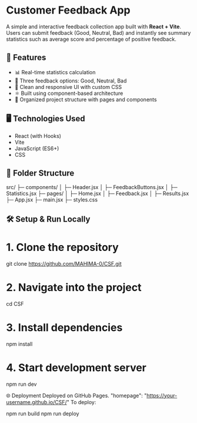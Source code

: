 # Customer Feedback App

A simple and interactive feedback collection app built with **React + Vite**. Users can submit feedback (Good, Neutral, Bad) and instantly see summary statistics such as average score and percentage of positive feedback.

## 🚀 Features

- 📊 Real-time statistics calculation
- 💬 Three feedback options: Good, Neutral, Bad
- 🎨 Clean and responsive UI with custom CSS
- ⚛️ Built using component-based architecture
- 📁 Organized project structure with pages and components


## 🖥️ Technologies Used

- React (with Hooks)
- Vite
- JavaScript (ES6+)
- CSS

## 📂 Folder Structure

src/
├─ components/
│ ├─ Header.jsx
│ ├─ FeedbackButtons.jsx
│ ├─ Statistics.jsx
├─ pages/
│ ├─ Home.jsx
│ ├─ Feedback.jsx
│ ├─ Results.jsx
├─ App.jsx
├─ main.jsx
├─ styles.css

## 🛠️ Setup & Run Locally

# 1. Clone the repository
git clone https://github.com/MAHIMA-0/CSF.git

# 2. Navigate into the project
cd CSF

# 3. Install dependencies
npm install

# 4. Start development server
npm run dev


🌐 Deployment
Deployed on GitHub Pages.
"homepage": "https://your-username.github.io/CSF/"
To deploy:


npm run build
npm run deploy
